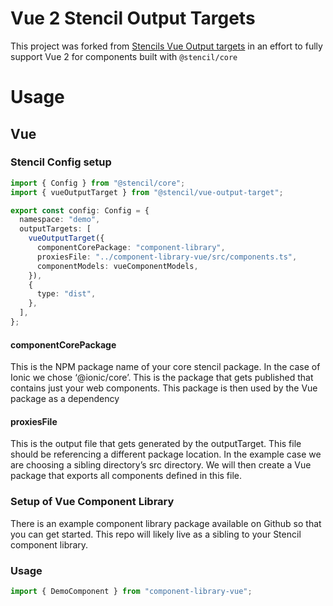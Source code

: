 # Vue 2 Stencil Output Targets

This project was forked from [Stencils Vue Output targets](https://github.com/ionic-team/stencil-ds-output-targets/tree/master/packages/vue-output-target) in an effort to fully support Vue 2 for components built with `@stencil/core`

# Usage

## Vue

### Stencil Config setup

```ts
import { Config } from "@stencil/core";
import { vueOutputTarget } from "@stencil/vue-output-target";

export const config: Config = {
  namespace: "demo",
  outputTargets: [
    vueOutputTarget({
      componentCorePackage: "component-library",
      proxiesFile: "../component-library-vue/src/components.ts",
      componentModels: vueComponentModels,
    }),
    {
      type: "dist",
    },
  ],
};
```

#### componentCorePackage

This is the NPM package name of your core stencil package. In the case of Ionic we chose ‘@ionic/core’. This is the package that gets published that contains just your web components. This package is then used by the Vue package as a dependency

#### proxiesFile

This is the output file that gets generated by the outputTarget. This file should be referencing a different package location. In the example case we are choosing a sibling directory’s src directory. We will then create a Vue package that exports all components defined in this file.

### Setup of Vue Component Library

There is an example component library package available on Github so that you can get started. This repo will likely live as a sibling to your Stencil component library.

### Usage

```ts
import { DemoComponent } from "component-library-vue";
```
